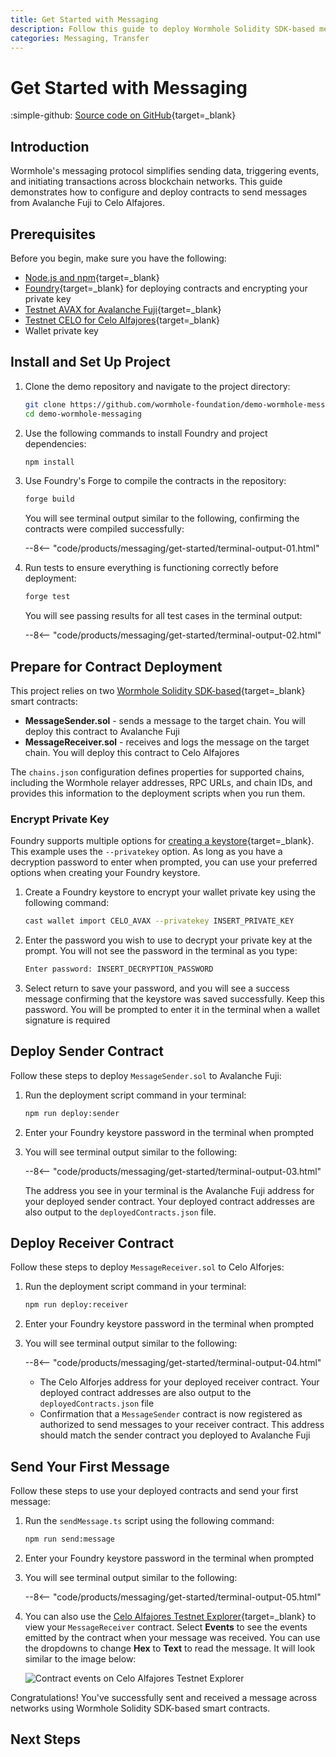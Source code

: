 ```yaml
---
title: Get Started with Messaging
description: Follow this guide to deploy Wormhole Solidity SDK-based message sender and receiver smart contracts and use them to send messages across chains.
categories: Messaging, Transfer
---
```


# Get Started with Messaging

:simple-github: [Source code on GitHub](https://github.com/wormhole-foundation/demo-wormhole-messaging){target=\_blank}

## Introduction

Wormhole's messaging protocol simplifies sending data, triggering events, and initiating transactions across blockchain networks. This guide demonstrates how to configure and deploy contracts to send messages from Avalanche Fuji to Celo Alfajores.

## Prerequisites

Before you begin, make sure you have the following:

- [Node.js and npm](https://docs.npmjs.com/downloading-and-installing-node-js-and-npm){target=\_blank}
- [Foundry](https://book.getfoundry.sh/getting-started/installation){target=\_blank} for deploying contracts and encrypting your private key
- [Testnet AVAX for Avalanche Fuji](https://core.app/tools/testnet-faucet/?subnet=c&token=c){target=\_blank}
- [Testnet CELO for Celo Alfajores](https://faucet.celo.org/alfajores){target=\_blank}
- Wallet private key

## Install and Set Up Project

1. Clone the demo repository and navigate to the project directory:

    ```bash
    git clone https://github.com/wormhole-foundation/demo-wormhole-messaging.git
    cd demo-wormhole-messaging
    ```

2. Use the following commands to install Foundry and project dependencies:

    ```bash
    npm install
    ```

3. Use Foundry's Forge to compile the contracts in the repository:

    ```bash
    forge build
    ```

    You will see terminal output similar to the following, confirming the contracts were compiled successfully:

    --8<-- "code/products/messaging/get-started/terminal-output-01.html"

4. Run tests to ensure everything is functioning correctly before deployment:

    ```bash
    forge test
    ```

    You will see passing results for all test cases in the terminal output:

    --8<-- "code/products/messaging/get-started/terminal-output-02.html"

## Prepare for Contract Deployment

This project relies on two [Wormhole Solidity SDK-based](https://github.com/wormhole-foundation/wormhole-solidity-sdk){target=\_blank} smart contracts:

- **MessageSender.sol** - sends a message to the target chain. You will deploy this contract to Avalanche Fuji
- **MessageReceiver.sol** - receives and logs the message on the target chain. You will deploy this contract to Celo Alfajores

The `chains.json` configuration defines properties for supported chains, including the Wormhole relayer addresses, RPC URLs, and chain IDs, and provides this information to the deployment scripts when you run them.

### Encrypt Private Key

Foundry supports multiple options for [creating a keystore](https://book.getfoundry.sh/reference/cast/cast-wallet-import){target=\_blank}. This example uses the `--privatekey` option. As long as you have a decryption password to enter when prompted, you can use your preferred options when creating your Foundry keystore.

1. Create a Foundry keystore to encrypt your wallet private key using the following command: 

    ```bash
    cast wallet import CELO_AVAX --privatekey INSERT_PRIVATE_KEY
    ```

2. Enter the password you wish to use to decrypt your private key at the prompt. You will not see the password in the terminal as you type:

    ```bash
    Enter password: INSERT_DECRYPTION_PASSWORD
    ```

3. Select return to save your password, and you will see a success message confirming that the keystore was saved successfully. Keep this password. You will be prompted to enter it in the terminal when a wallet signature is required

## Deploy Sender Contract

Follow these steps to deploy `MessageSender.sol` to Avalanche Fuji:

1. Run the deployment script command in your terminal:

    ```bash
    npm run deploy:sender
    ```

2. Enter your Foundry keystore password in the terminal when prompted

3. You will see terminal output similar to the following:

    --8<-- "code/products/messaging/get-started/terminal-output-03.html"

    The address you see in your terminal is the Avalanche Fuji address for your deployed sender contract. Your deployed contract addresses are also output to the `deployedContracts.json` file.

## Deploy Receiver Contract

Follow these steps to deploy `MessageReceiver.sol` to Celo Alforjes:

1. Run the deployment script command in your terminal:

    ```bash
    npm run deploy:receiver
    ```

2. Enter your Foundry keystore password in the terminal when prompted

3. You will see terminal output similar to the following:

    --8<-- "code/products/messaging/get-started/terminal-output-04.html"

    - The Celo Alforjes address for your deployed receiver contract. Your deployed contract addresses are also output to the `deployedContracts.json` file
    - Confirmation that a `MessageSender` contract is now registered as authorized to send messages to your receiver contract. This address should match the sender contract you deployed to Avalanche Fuji

## Send Your First Message

Follow these steps to use your deployed contracts and send your first message:

1. Run the `sendMessage.ts` script using the following command:

    ```bash
    npm run send:message
    ```

2. Enter your Foundry keystore password in the terminal when prompted

3. You will see terminal output similar to the following:

    --8<-- "code/products/messaging/get-started/terminal-output-05.html"

4. You can also use the [Celo Alfajores Testnet Explorer](https://alfajores.celoscan.io/){target=\_blank} to view your `MessageReceiver` contract. Select **Events** to see the events emitted by the contract when your message was received. You can use the dropdowns to change **Hex** to **Text** to read the message. It will look similar to the image below:

    ![Contract events on Celo Alfajores Testnet Explorer](/docs/images/products/messaging/get-started/messaging-get-started01.webp)

Congratulations! You've successfully sent and received a message across networks using Wormhole Solidity SDK-based smart contracts. 

## Next Steps

<!--TODO: links to other guides and tutorials-->

